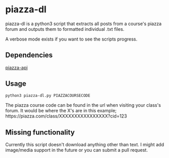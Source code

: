# piazza-dl

piazza-dl is a python3 script that extracts all posts from a course's piazza forum and outputs them to formatted individual .txt files.

A verbose mode exists if you want to see the scripts progress.

## Dependencies
[piazza-api](https://github.com/hfaran/piazza-api)

## Usage
```bash session
python3 piazza-dl.py PIAZZACOURSECODE
```
The piazza course code can be found in the url when visiting your class's forum. It would be where the X's are in this example; https[]()://piazza.com/class/XXXXXXXXXXXXXXXX?cid=123

## Missing functionality
Currently this script doesn't download anything other than text. I might add image/media support in the future or you can submit a pull request.
